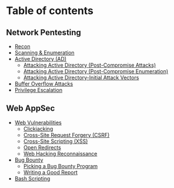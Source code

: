 # Table of contents

## Network Pentesting

* [Recon](README.md)
* [Scanning & Enumeration](network-pentesting/scanning-and-enumeration.md)
* [Active Directory (AD)](<network-pentesting/Active Directory (AD)/README.md>)
  * [Attacking Active Directory (Post-Compromise Attacks)](<network-pentesting/Active Directory (AD)/attacking-active-directory-post-compromise-attacks.md>)
  * [Attacking Active Directory (Post-Compromise Enumeration)](<network-pentesting/Active Directory (AD)/attacking-active-directory-post-compromise-enumeration.md>)
  * [Attacking Active Directory-Initial Attack Vectors](<network-pentesting/Active Directory (AD)/attacking-active-directory-initial-attack-vectors.md>)
* [Buffer Overflow Attacks](network-pentesting/buffer-overflow-attacks.md)
* [Privilege Escalation](network-pentesting/privilege-escalation.md)

## Web AppSec

* [Web Vulnerabilities](<web-appsec/Web Vulnerabilities/README.md>)
  * [Clickjacking](<web-appsec/Web Vulnerabilities/clickjacking.md>)
  * [Cross-Site Request Forgery (CSRF)](<web-appsec/Web Vulnerabilities/cross-site-request-forgery-csrf.md>)
  * [Cross-Site Scripting (XSS)](<web-appsec/Web Vulnerabilities/cross-site-scripting-xss.md>)
  * [Open Redirects](<web-appsec/Web Vulnerabilities/open-redirects.md>)
  * [Web Hacking Reconnaissance](<web-appsec/Web Vulnerabilities/web-hacking-reconnaissance.md>)
* [Bug Bounty](<web-appsec/Bug Bounty/README.md>)
  * [Picking a Bug Bounty Program](<web-appsec/Bug Bounty/picking-a-bug-bounty-program.md>)
  * [Writing a Good Report](<web-appsec/Bug Bounty/writing-a-good-report.md>)
* [Bash Scripting](web-appsec/bash-scripting.md)
